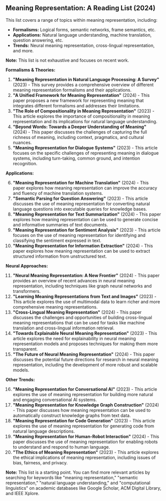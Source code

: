 ## Meaning Representation: A Reading List (2024)

This list covers a range of topics within meaning representation, including:

* **Formalisms:**  Logical forms, semantic networks, frame semantics, etc.
* **Applications:**  Natural language understanding, machine translation, question answering, etc.
* **Trends:**  Neural meaning representation, cross-lingual representation, and more.

**Note:** This list is not exhaustive and focuses on recent work.

**Formalisms & Theories:**

1. **"Meaning Representation in Natural Language Processing: A Survey"** (2023) - This survey provides a comprehensive overview of different meaning representation formalisms and their applications.
2. **"A Unified Framework for Meaning Representation"** (2024) - This paper proposes a new framework for representing meaning that integrates different formalisms and addresses their limitations.
3. **"The Role of Compositionality in Meaning Representation"** (2023) - This article explores the importance of compositionality in meaning representation and its implications for natural language understanding.
4. **"Beyond Words: Towards a Deeper Understanding of Meaning"** (2024) - This paper discusses the challenges of capturing the full richness of meaning, including context, pragmatics, and cultural nuances.
5. **"Meaning Representation for Dialogue Systems"** (2023) - This article focuses on the specific challenges of representing meaning in dialogue systems, including turn-taking, common ground, and intention recognition.

**Applications:**

6. **"Meaning Representation for Machine Translation"** (2024) - This paper explores how meaning representation can improve the accuracy and fluency of machine translation systems.
7. **"Semantic Parsing for Question Answering"** (2023) - This article discusses the use of meaning representation for converting natural language questions into executable queries for knowledge bases.
8. **"Meaning Representation for Text Summarization"** (2024) - This paper explores how meaning representation can be used to generate concise and informative summaries of text documents.
9. **"Meaning Representation for Sentiment Analysis"** (2023) - This article focuses on the use of meaning representation for identifying and classifying the sentiment expressed in text.
10. **"Meaning Representation for Information Extraction"** (2024) - This paper explores how meaning representation can be used to extract structured information from unstructured text.

**Neural Approaches:**

11. **"Neural Meaning Representation: A New Frontier"** (2024) - This paper provides an overview of recent advances in neural meaning representation, including techniques like graph neural networks and transformers.
12. **"Learning Meaning Representations from Text and Images"** (2023) - This article explores the use of multimodal data to learn richer and more comprehensive meaning representations.
13. **"Cross-Lingual Meaning Representation"** (2024) - This paper discusses the challenges and opportunities of building cross-lingual meaning representations that can be used for tasks like machine translation and cross-lingual information retrieval.
14. **"Towards Explainable Neural Meaning Representation"** (2023) - This article explores the need for explainability in neural meaning representation models and proposes techniques for making them more transparent.
15. **"The Future of Neural Meaning Representation"** (2024) - This paper discusses the potential future directions for research in neural meaning representation, including the development of more robust and scalable models.

**Other Trends:**

16. **"Meaning Representation for Conversational AI"** (2023) - This article explores the use of meaning representation for building more natural and engaging conversational AI systems.
17. **"Meaning Representation for Knowledge Graph Construction"** (2024) - This paper discusses how meaning representation can be used to automatically construct knowledge graphs from text data.
18. **"Meaning Representation for Code Generation"** (2023) - This article explores the use of meaning representation for generating code from natural language descriptions.
19. **"Meaning Representation for Human-Robot Interaction"** (2024) - This paper discusses the use of meaning representation for enabling robots to understand and respond to human language.
20. **"The Ethics of Meaning Representation"** (2023) - This article explores the ethical implications of meaning representation, including issues of bias, fairness, and privacy.

**Note:** This list is a starting point. You can find more relevant articles by searching for keywords like "meaning representation," "semantic representation," "natural language understanding," and "computational linguistics" on academic databases like Google Scholar, ACM Digital Library, and IEEE Xplore.